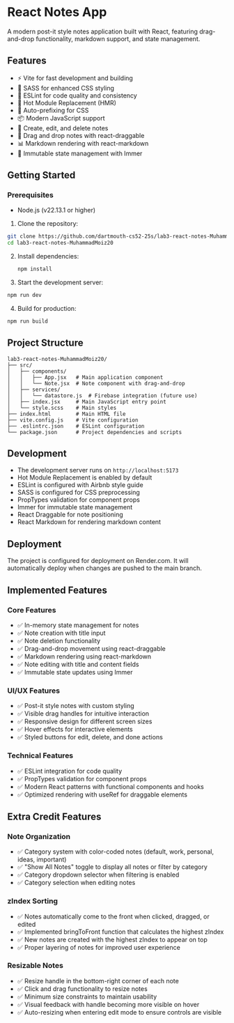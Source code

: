 # React Notes App

A modern post-it style notes application built with React, featuring drag-and-drop functionality, markdown support, and state management.

## Features

- ⚡️ Vite for fast development and building
- 🎨 SASS for enhanced CSS styling
- 📝 ESLint for code quality and consistency
- 🔄 Hot Module Replacement (HMR)
- 🎯 Auto-prefixing for CSS
- 📦 Modern JavaScript support
- 📝 Create, edit, and delete notes
- 🔄 Drag and drop notes with react-draggable
- 📊 Markdown rendering with react-markdown
- 🧠 Immutable state management with Immer

## Getting Started

### Prerequisites

- Node.js (v22.13.1 or higher)

1. Clone the repository:
```bash
git clone https://github.com/dartmouth-cs52-25s/lab3-react-notes-MuhammadMoiz20.git
cd lab3-react-notes-MuhammadMoiz20
```
2. Install dependencies:
   ```bash
   npm install
   ```

3. Start the development server:
```bash
npm run dev
```

4. Build for production:
```bash
npm run build
```

## Project Structure

```
lab3-react-notes-MuhammadMoiz20/
├── src/
│   ├── components/
│   │   ├── App.jsx   # Main application component
│   │   └── Note.jsx  # Note component with drag-and-drop
│   ├── services/
│   │   └── datastore.js  # Firebase integration (future use)
│   ├── index.jsx     # Main JavaScript entry point
│   └── style.scss    # Main styles
├── index.html        # Main HTML file
├── vite.config.js    # Vite configuration
├── .eslintrc.json    # ESLint configuration
└── package.json      # Project dependencies and scripts
```

## Development

- The development server runs on `http://localhost:5173`
- Hot Module Replacement is enabled by default
- ESLint is configured with Airbnb style guide
- SASS is configured for CSS preprocessing
- PropTypes validation for component props
- Immer for immutable state management
- React Draggable for note positioning
- React Markdown for rendering markdown content

## Deployment

The project is configured for deployment on Render.com. It will automatically deploy when changes are pushed to the main branch.

## Implemented Features

### Core Features
- ✅ In-memory state management for notes
- ✅ Note creation with title input
- ✅ Note deletion functionality
- ✅ Drag-and-drop movement using react-draggable
- ✅ Markdown rendering using react-markdown
- ✅ Note editing with title and content fields
- ✅ Immutable state updates using Immer

### UI/UX Features
- ✅ Post-it style notes with custom styling
- ✅ Visible drag handles for intuitive interaction
- ✅ Responsive design for different screen sizes
- ✅ Hover effects for interactive elements
- ✅ Styled buttons for edit, delete, and done actions

### Technical Features
- ✅ ESLint integration for code quality
- ✅ PropTypes validation for component props
- ✅ Modern React patterns with functional components and hooks
- ✅ Optimized rendering with useRef for draggable elements

## Extra Credit Features

### Note Organization
- ✅ Category system with color-coded notes (default, work, personal, ideas, important)
- ✅ "Show All Notes" toggle to display all notes or filter by category
- ✅ Category dropdown selector when filtering is enabled
- ✅ Category selection when editing notes

### zIndex Sorting
- ✅ Notes automatically come to the front when clicked, dragged, or edited
- ✅ Implemented bringToFront function that calculates the highest zIndex
- ✅ New notes are created with the highest zIndex to appear on top
- ✅ Proper layering of notes for improved user experience

### Resizable Notes
- ✅ Resize handle in the bottom-right corner of each note
- ✅ Click and drag functionality to resize notes
- ✅ Minimum size constraints to maintain usability
- ✅ Visual feedback with handle becoming more visible on hover
- ✅ Auto-resizing when entering edit mode to ensure controls are visible

